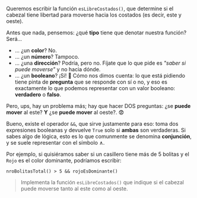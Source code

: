 Queremos escribir la función `esLibreCostados()`, que determine si el cabezal tiene libertad para moverse hacia los costados (es decir, este y oeste).

Antes que nada, pensemos: ¿qué **tipo** tiene que denotar nuestra función? Será...

* ... ¿un **color**? No.
* ... ¿un **número**? Tampoco.
* ... ¿una **dirección**? Podría, pero no. Fíjate que lo que pide es _"saber si puede moverse"_ y no hacia dónde.
* ... ¿un **booleano**? ¡Sí! :tada: Cómo nos dimos cuenta: lo que está pidiendo tiene pinta de **pregunta** que se responde con sí o no, y eso es exactamente lo que podemos representar con un valor booleano: **verdadero** o **falso**.

Pero, ups, hay un problema más; hay que hacer DOS preguntas: ¿se **puede mover** al este? **Y** ¿se **puede mover** al oeste?. :fearful:

Bueno, existe el operador `&&`, que sirve justamente para eso: toma dos expresiones booleanas y devuelve `True` solo si **ambas** son verdaderas. Si sabes algo de lógica, esto es lo que comunmente se denomina **conjunción**, y se suele representar con el símbolo ∧.

Por ejemplo, si quisiéramos saber si un casillero tiene más de 5 bolitas y el `Rojo` es el color dominante, podríamos escribir:

``` gobstones
nroBolitasTotal() > 5 && rojoEsDominante()
```

> Implementa la función `esLibreCostados()` que indique si el cabezal puede moverse tanto al este como al oeste.
